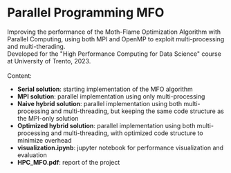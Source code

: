 # Parallel Programming MFO 
Improving the performance of the Moth-Flame Optimization Algorithm with Parallel Computing, using both MPI and OpenMP to exploit multi-processing and multi-therading.
<br>
Developed for the "High Performance Computing for Data Science" course at University of Trento, 2023.
<br><br>
Content:
<ul>
<li>
<strong>Serial solution</strong>: starting implementation of the MFO algorithm
</li>
<li>
<strong>MPI solution</strong>: parallel implementation using only multi-processing
</li>
<li>
<strong>Naive hybrid solution</strong>: parallel implementation using both multi-processing and multi-threading, but keeping the same code structure as the MPI-only solution
</li>
<li>
<strong>Optimized hybrid solution</strong>: parallel implementation using both multi-processing and multi-threading, with optimized code structure to minimize overhead
</li>
<li>
<strong>visualization.ipynb</strong>: jupyter notebook for performance visualization and evaluation
</li>
<li>
<strong>HPC_MFO.pdf</strong>: report of the project
</li>
</ul>